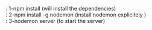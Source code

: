 :   1-npm install (will install the dependencies)                          
:   2-npm install -g nodemon  (install nodemon explicitely )                            
:   3-nodemon server (to start the server)                              
